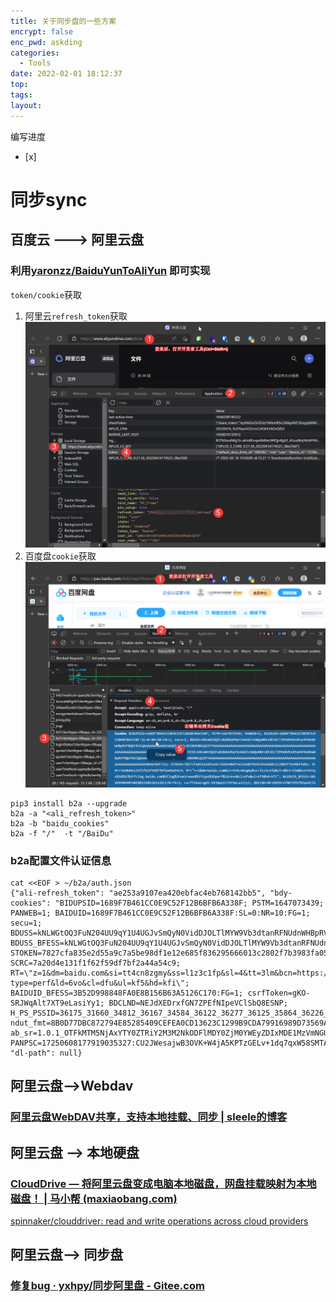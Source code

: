 ```yaml
---
title: 关于同步盘的一些方案
encrypt: false
enc_pwd: askding
categories:
  - Tools
date: 2022-02-01 18:12:37
top:
tags:
layout:
---
```

编写进度
- [x] 

# 同步sync

## 百度云 ---> 阿里云盘
### 利用[yaronzz/BaiduYunToAliYun](https://github.com/yaronzz/BaiduYunToAliYun) 即可实现
 `token/cookie`获取
1. 阿里云`refresh_token`获取
![](https://raw.githubusercontent.com/crkmythical/PicGo/main/images/20220416095719.png)
2. 百度盘`cookie`获取
![](https://raw.githubusercontent.com/crkmythical/PicGo/main/images/20220416100301.png)

```shell
pip3 install b2a --upgrade
b2a -a "<ali_refresh_token>"
b2a -b "baidu_cookies" 
b2a -f "/"  -t "/BaiDu"
```

### b2a配置文件认证信息
```shell
cat <<EOF > ~/b2a/auth.json
{"ali-refresh_token": "ae253a9107ea420ebfac4eb768142bb5", "bdy-cookies": "BIDUPSID=1689F7B461CC0E9C52F12B6BFB6A338F; PSTM=1647073439; PANWEB=1; BAIDUID=1689F7B461CC0E9C52F12B6BFB6A338F:SL=0:NR=10:FG=1; secu=1; BDUSS=kNLWGtOQ3FuN204UU9qY1U4UGJvSmQyN0VidDJOLTlMYW9Vb3dtanRFNUdnWHBpRVFBQUFBJCQAAAAAAAAAAAEAAABlgi8TcXE3NDE0NzQ1OTYAAAAAAAAAAAAAAAAAAAAAAAAAAAAAAAAAAAAAAAAAAAAAAAAAAAAAAAAAAAAAAAAAAAAAAEb0UmJG9FJiU; BDUSS_BFESS=kNLWGtOQ3FuN204UU9qY1U4UGJvSmQyN0VidDJOLTlMYW9Vb3dtanRFNUdnWHBpRVFBQUFBJCQAAAAAAAAAAAEAAABlgi8TcXE3NDE0NzQ1OTYAAAAAAAAAAAAAAAAAAAAAAAAAAAAAAAAAAAAAAAAAAAAAAAAAAAAAAAAAAAAAAAAAAAAAAEb0UmJG9FJiU; STOKEN=7827cfa835e2d55a9c7a5be98df1e12e685f836295666013c2802f7b3983fa05; SCRC=7a20d4e131f1f62f59df7bf2a44a54c9; RT=\"z=1&dm=baidu.com&si=tt4cn8zgmy&ss=l1z3c1fp&sl=4&tt=3lm&bcn=https://fclog.baidu.com/log/weirwood?type=perf&ld=6vo&cl=dfu&ul=kf5&hd=kfi\"; BAIDUID_BFESS=3B52D998848FA0E8B156B63A5126C170:FG=1; csrfToken=gKO-SRJWqAlt7XT9eLasiYy1; BDCLND=NEJdXEDrxfGN7ZPEfNIpeVClSbQ8ESNP; H_PS_PSSID=36175_31660_34812_36167_34584_36122_36277_36125_35864_36226_26350_35724_36102_36061; ndut_fmt=8B0D77DBC872794E85285409CEFEA0CD13623C1299B9CDA79916989D73569A6C; ab_sr=1.0.1_OTFkMTM5NjAxYTY0ZTRiY2M3M2NkODFlMDY0ZjM0YWEyZDIxMDE1MzVmNGUxNmQ0ZGZiZWM5NTk5OWYxZDZmOTU0NjAxNzQxNzczOTJjY2IxYWJhNDE1M2FkYzE0MWJlZjVjOWU3Y2FkMjAzYzU3ZDE1M2Y2Y2NjM2RmY2IzY2Y2OGU4MTYzYjdkNzlhOTFiZGFhZDE0YjEzZjk2ZWUyYQ==; PANPSC=17250608177919035327:CU2JWesajwB3OVK+W4jA5KPTzGELv+1dq7qxW58SMTAwV13IojYjLUci2O0YbEjp7R2km3p1TIG4lUanlzCLQaKK/FH5WUxXYwBzCbaY2H6Ac/axOKu0XZNBoZ8i0CTW8pfgMw2m/oeGDMyMjs7itnzWX47O8AWwA7Z48hYGgW3ajUyYmLmFn1t8VXlRfZV", "dl-path": null} 
```



## 阿里云盘-->Webdav
### [阿里云盘WebDAV共享，支持本地挂载、同步 | sleele的博客](https://sleele.com/2021/08/03/webdav-aliyundriver/)

## 阿里云盘 --> 本地硬盘
### [CloudDrive — 将阿里云盘变成电脑本地磁盘，网盘挂载映射为本地磁盘！ | 马小帮 (maxiaobang.com)](https://www.maxiaobang.com/10786.html)

[spinnaker/clouddriver: read and write operations across cloud providers](https://github.com/spinnaker/clouddriver)

## 阿里云盘--> 同步盘
### [修复bug · yxhpy/同步阿里盘 - Gitee.com](https://gitee.com/yxhpy/sync-alidisk/releases/v1.1.1)